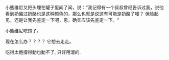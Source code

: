 小熊维尼又把头埋在罐子里闻了闻，说：“我记得有一个叔叔曾经告诉过我，说他看到奶酪过奶酪也是这种颜色的，那么也就是说这有可能是奶酪了喽？ 保险起见，还是让我先鉴定一下吧，恩，确实应该先鉴定一下。“

小熊维尼吃饱了。



现在怎么办？？？？
它想去走走。

吃得太飽撐得動也動不了, 只好用滾的. 
